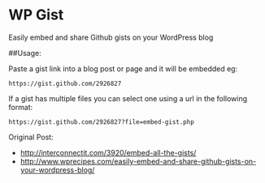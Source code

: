 # WP Gist

Easily embed and share Github gists on your WordPress blog

##Usage:

Paste a gist link into a blog post or page and it will be embedded eg:

    https://gist.github.com/2926827

If a gist has multiple files you can select one using a url in the following format:

    https://gist.github.com/2926827?file=embed-gist.php

Original Post: 

* http://interconnectit.com/3920/embed-all-the-gists/
* http://www.wprecipes.com/easily-embed-and-share-github-gists-on-your-wordpress-blog/
